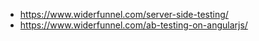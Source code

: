 - https://www.widerfunnel.com/server-side-testing/
- https://www.widerfunnel.com/ab-testing-on-angularjs/
